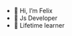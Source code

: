 - 👋 Hi, I’m Felix
- 👀 Js Developer
- 🌱 Lifetime learner
<!---
Kephass/Kephass is a ✨ special ✨ repository because its `README.md` (this file) appears on your GitHub profile.
You can click the Preview link to take a look at your changes.
--->
